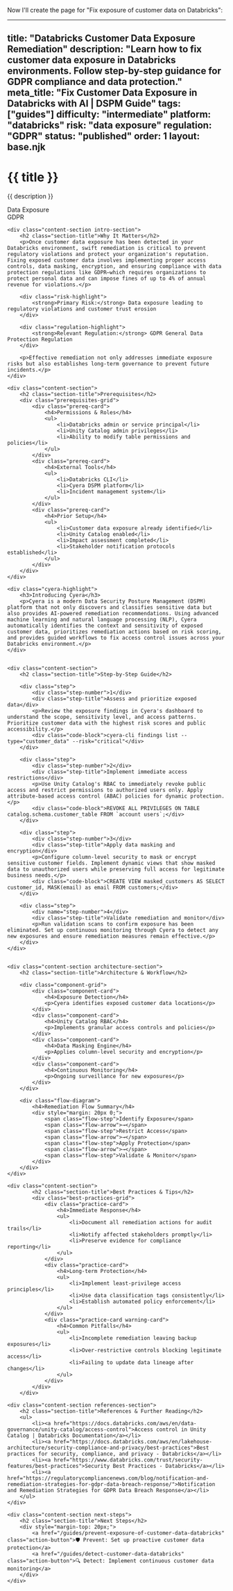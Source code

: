Now I'll create the page for "Fix exposure of customer data on Databricks":

---
title: "Databricks Customer Data Exposure Remediation"
description: "Learn how to fix customer data exposure in Databricks environments. Follow step-by-step guidance for GDPR compliance and data protection."
meta_title: "Fix Customer Data Exposure in Databricks with AI | DSPM Guide"
tags: ["guides"]
difficulty: "intermediate"
platform: "databricks"
risk: "data exposure"
regulation: "GDPR"
status: "published"
order: 1
layout: base.njk
---

<div class="container">
    <div class="header">
        <h1>{{ title }}</h1>
        <p>{{ description }}</p>
        <div class="badge">Data Exposure</div>
        <div class="badge regulation">GDPR</div>
    </div>

    <div class="content-section intro-section">
        <h2 class="section-title">Why It Matters</h2>
        <p>Once customer data exposure has been detected in your Databricks environment, swift remediation is critical to prevent regulatory violations and protect your organization's reputation. Fixing exposed customer data involves implementing proper access controls, data masking, encryption, and ensuring compliance with data protection regulations like GDPR—which requires organizations to protect personal data and can impose fines of up to 4% of annual revenue for violations.</p>
        
        <div class="risk-highlight">
            <strong>Primary Risk:</strong> Data exposure leading to regulatory violations and customer trust erosion
        </div>
        
        <div class="regulation-highlight">
            <strong>Relevant Regulation:</strong> GDPR General Data Protection Regulation
        </div>
        
        <p>Effective remediation not only addresses immediate exposure risks but also establishes long-term governance to prevent future incidents.</p>
    </div>

    <div class="content-section">
        <h2 class="section-title">Prerequisites</h2>
        <div class="prerequisites-grid">
            <div class="prereq-card">
                <h4>Permissions & Roles</h4>
                <ul>
                    <li>Databricks admin or service principal</li>
                    <li>Unity Catalog admin privileges</li>
                    <li>Ability to modify table permissions and policies</li>
                </ul>
            </div>
            <div class="prereq-card">
                <h4>External Tools</h4>
                <ul>
                    <li>Databricks CLI</li>
                    <li>Cyera DSPM platform</li>
                    <li>Incident management system</li>
                </ul>
            </div>
            <div class="prereq-card">
                <h4>Prior Setup</h4>
                <ul>
                    <li>Customer data exposure already identified</li>
                    <li>Unity Catalog enabled</li>
                    <li>Impact assessment completed</li>
                    <li>Stakeholder notification protocols established</li>
                </ul>
            </div>
        </div>
    </div>
	
    <div class="cyera-highlight">
        <h3>Introducing Cyera</h3>
        <p>Cyera is a modern Data Security Posture Management (DSPM) platform that not only discovers and classifies sensitive data but also provides AI-powered remediation recommendations. Using advanced machine learning and natural language processing (NLP), Cyera automatically identifies the context and sensitivity of exposed customer data, prioritizes remediation actions based on risk scoring, and provides guided workflows to fix access control issues across your Databricks environment.</p>
    </div>
	

    <div class="content-section">
        <h2 class="section-title">Step-by-Step Guide</h2>
        
        <div class="step">
            <div class="step-number">1</div>
            <div class="step-title">Assess and prioritize exposed data</div>
            <p>Review the exposure findings in Cyera's dashboard to understand the scope, sensitivity level, and access patterns. Prioritize customer data with the highest risk scores and public accessibility.</p>
            <div class="code-block">cyera-cli findings list --type="customer_data" --risk="critical"</div>
        </div>

        <div class="step">
            <div class="step-number">2</div>
            <div class="step-title">Implement immediate access restrictions</div>
            <p>Use Unity Catalog's RBAC to immediately revoke public access and restrict permissions to authorized users only. Apply attribute-based access control (ABAC) policies for dynamic protection.</p>
            <div class="code-block">REVOKE ALL PRIVILEGES ON TABLE catalog.schema.customer_table FROM `account users`;</div>
        </div>

        <div class="step">
            <div class="step-number">3</div>
            <div class="step-title">Apply data masking and encryption</div>
            <p>Configure column-level security to mask or encrypt sensitive customer fields. Implement dynamic views that show masked data to unauthorized users while preserving full access for legitimate business needs.</p>
            <div class="code-block">CREATE VIEW masked_customers AS SELECT customer_id, MASK(email) as email FROM customers;</div>
        </div>

        <div class="step">
            <div name="step-number">4</div>
            <div class="step-title">Validate remediation and monitor</div>
            <p>Run validation scans to confirm exposure has been eliminated. Set up continuous monitoring through Cyera to detect any new exposures and ensure remediation measures remain effective.</p>
        </div>
    </div>


    <div class="content-section architecture-section">
        <h2 class="section-title">Architecture & Workflow</h2>
        
        <div class="component-grid">
            <div class="component-card">
                <h4>Exposure Detection</h4>
                <p>Cyera identifies exposed customer data locations</p>
            </div>
            <div class="component-card">
                <h4>Unity Catalog RBAC</h4>
                <p>Implements granular access controls and policies</p>
            </div>
            <div class="component-card">
                <h4>Data Masking Engine</h4>
                <p>Applies column-level security and encryption</p>
            </div>
            <div class="component-card">
                <h4>Continuous Monitoring</h4>
                <p>Ongoing surveillance for new exposures</p>
            </div>
        </div>

        <div class="flow-diagram">
            <h4>Remediation Flow Summary</h4>
            <div style="margin: 20px 0;">
                <span class="flow-step">Identify Exposure</span>
                <span class="flow-arrow">→</span>
                <span class="flow-step">Restrict Access</span>
                <span class="flow-arrow">→</span>
                <span class="flow-step">Apply Protection</span>
                <span class="flow-arrow">→</span>
                <span class="flow-step">Validate & Monitor</span>
            </div>
        </div>
    </div>

	<div class="content-section">
	        <h2 class="section-title">Best Practices & Tips</h2>
	        <div class="best-practices-grid">
	            <div class="practice-card">
	                <h4>Immediate Response</h4>
	                <ul>
	                    <li>Document all remediation actions for audit trails</li>
	                    <li>Notify affected stakeholders promptly</li>
	                    <li>Preserve evidence for compliance reporting</li>
	                </ul>
	            </div>
	            <div class="practice-card">
	                <h4>Long-term Protection</h4>
	                <ul>
	                    <li>Implement least-privilege access principles</li>
	                    <li>Use data classification tags consistently</li>
	                    <li>Establish automated policy enforcement</li>
	                </ul>
	            </div>
	            <div class="practice-card warning-card">
	                <h4>Common Pitfalls</h4>
	                <ul>
	                    <li>Incomplete remediation leaving backup exposures</li>
	                    <li>Over-restrictive controls blocking legitimate access</li>
	                    <li>Failing to update data lineage after changes</li>
	                </ul>
	            </div>
	        </div>
	    </div>

    <div class="content-section references-section">
        <h2 class="section-title">References & Further Reading</h2>
        <ul>
            <li><a href="https://docs.databricks.com/aws/en/data-governance/unity-catalog/access-control">Access control in Unity Catalog | Databricks Documentation</a></li>
            <li><a href="https://docs.databricks.com/aws/en/lakehouse-architecture/security-compliance-and-privacy/best-practices">Best practices for security, compliance, and privacy - Databricks</a></li>
            <li><a href="https://www.databricks.com/trust/security-features/best-practices">Security Best Practices - Databricks</a></li>
            <li><a href="https://regulatorycompliancenews.com/blog/notification-and-remediation-strategies-for-gdpr-data-breach-response/">Notification and Remediation Strategies for GDPR Data Breach Response</a></li>
        </ul>
    </div>

    <div class="content-section next-steps">
        <h2 class="section-title">Next Steps</h2>
        <div style="margin-top: 20px;">
            <a href="/guides/prevent-exposure-of-customer-data-databricks" class="action-button">🛡️ Prevent: Set up proactive customer data protection</a>
            <a href="/guides/detect-customer-data-databricks" class="action-button">🔍 Detect: Implement continuous customer data monitoring</a>
        </div>
    </div>
</div>